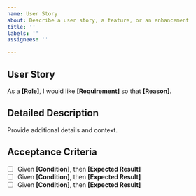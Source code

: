 ```yaml
---
name: User Story
about: Describe a user story, a feature, or an enhancement
title: ''
labels: ''
assignees: ''

---
```


## User Story
As a **[Role]**, I would like **[Requirement]** so that **[Reason]**.

## Detailed Description
Provide additional details and context.

## Acceptance Criteria
- [ ] Given **[Condition]**, then **[Expected Result]**
- [ ] Given **[Condition]**, then **[Expected Result]**
- [ ] Given **[Condition]**, then **[Expected Result]**
